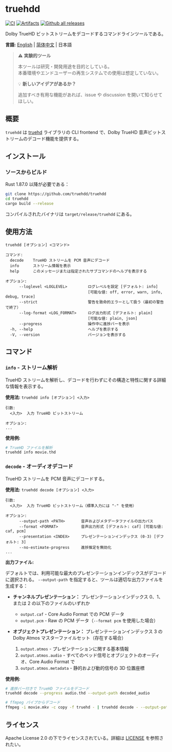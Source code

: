 # truehdd
[![CI](https://github.com/truehdd/truehdd/workflows/CI/badge.svg)](https://github.com/truehdd/truehdd/actions/workflows/ci.yml)
[![Artifacts](https://github.com/truehdd/truehdd/workflows/Artifacts/badge.svg)](https://github.com/truehdd/truehdd/actions/workflows/release.yml)
[![Github all releases](https://img.shields.io/github/downloads/truehdd/truehdd/total.svg)](https://GitHub.com/truehdd/truehdd/releases/)

Dolby TrueHD ビットストリームをデコードするコマンドラインツールである。

**言語:** [English](README.md) | [简体中文](README.zh-CN.md) | 日本語

> ⚠️ **実験的ツール** 
> 
> 本ツールは研究・開発用途を目的としている。  
> 本番環境やエンドユーザーの再生システムでの使用は想定していない。
> 
> 💡 **新しいアイデアがあるか？**  
> 
> 追加すべき有用な機能があれば、issue や discussion を開いて知らせてほしい。

## 概要

`truehdd` は [truehd](truehd/) ライブラリの CLI frontend で、Dolby TrueHD 音声ビットストリームのデコード機能を提供する。

## インストール

### ソースからビルド

Rust 1.87.0 以降が必要である：

```bash
git clone https://github.com/truehdd/truehdd
cd truehdd
cargo build --release
```

コンパイルされたバイナリは `target/release/truehdd` にある。

## 使用方法

```
truehdd [オプション] <コマンド>

コマンド:
  decode    TrueHD ストリームを PCM 音声にデコード
  info      ストリーム情報を表示
  help      このメッセージまたは指定されたサブコマンドのヘルプを表示する

オプション:
      --loglevel <LOGLEVEL>         ログレベルを設定 [デフォルト: info]
                                    [可能な値: off, error, warn, info, debug, trace]
      --strict                      警告を致命的エラーとして扱う（最初の警告で終了）
      --log-format <LOG_FORMAT>     ログ出力形式 [デフォルト: plain]
                                    [可能な値: plain, json]
      --progress                    操作中に進捗バーを表示
  -h, --help                        ヘルプを表示する
  -V, --version                     バージョンを表示する
```

## コマンド

### `info` - ストリーム解析

TrueHD ストリームを解析し、デコードを行わずにその構造と特性に関する詳細な情報を表示する。

**使用法:** `truehdd info [オプション] <入力>`

```
引数:
  <入力>  入力 TrueHD ビットストリーム

オプション:
...
```

**使用例:**
```bash
# TrueHD ファイルを解析
truehdd info movie.thd
```

### `decode` - オーディオデコード

TrueHD ストリームを PCM 音声にデコードする。

**使用法:** `truehdd decode [オプション] <入力>`

```
引数:
  <入力>  入力 TrueHD ビットストリーム（標準入力には "-" を使用）

オプション:
      --output-path <PATH>       音声およびメタデータファイルの出力パス
      --format <FORMAT>          音声出力形式 [デフォルト: caf] [可能な値: caf, pcm]
      --presentation <INDEX>     プレゼンテーションインデックス (0-3) [デフォルト: 3]
      --no-estimate-progress     進捗推定を無効化   
...
```

**出力ファイル:**

デフォルトでは、利用可能な最大のプレゼンテーションインデックスがデコードに選択される。
`--output-path` を指定すると、ツールは適切な出力ファイルを生成する：

- **チャンネルプレゼンテーション：** プレゼンテーションインデックス 0、1、または 2 の以下のファイルのいずれか
  - `output.caf` - Core Audio Format での PCM データ
  - `output.pcm` - Raw の PCM データ（`--format pcm` を使用した場合）


- **オブジェクトプレゼンテーション：** プレゼンテーションインデックス 3 の Dolby Atmos マスターファイルセット（存在する場合）
  1. `output.atmos` - プレゼンテーションに関する基本情報
  2. `output.atmos.audio` - すべてのベッド信号とオブジェクトのオーディオ、Core Audio Format で
  3. `output.atmos.metadata` - 静的および動的信号の 3D 位置座標

**使用例:**
```bash
# 進捗バー付きで TrueHD ファイルをデコード
truehdd decode --progress audio.thd --output-path decoded_audio

# ffmpeg パイプからデコード
ffmpeg -i movie.mkv -c copy -f truehd - | truehdd decode - --output-path audio
```

## ライセンス

Apache License 2.0 の下でライセンスされている。詳細は [LICENSE](LICENSE) を参照されたい。